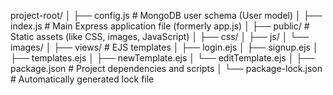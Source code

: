 project-root/
│
├── config.js                  # MongoDB user schema (User model)
│
├── index.js                   # Main Express application file (formerly app.js)
│
├── public/                    # Static assets (like CSS, images, JavaScript)
│   ├── css/
│   ├── js/
│   └── images/
│
├── views/                     # EJS templates
│   ├── login.ejs
│   ├── signup.ejs
│   ├── templates.ejs
│   ├── newTemplate.ejs
│   └── editTemplate.ejs
│
├── package.json               # Project dependencies and scripts
│
└── package-lock.json          # Automatically generated lock file
